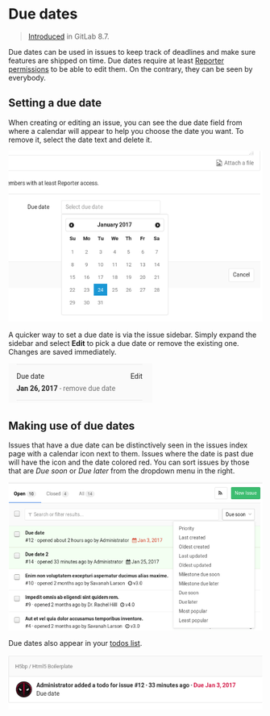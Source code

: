 # Due dates

> [Introduced][ce-3614] in GitLab 8.7.

Due dates can be used in issues to keep track of deadlines and make sure
features are shipped on time. Due dates require at least [Reporter permissions][permissions]
to be able to edit them. On the contrary, they can be seen by everybody.

## Setting a due date

When creating or editing an issue, you can see the due date field from where
a calendar will appear to help you choose the date you want. To remove it,
select the date text and delete it.

![Create a due date](img/due_dates_create.png)

A quicker way to set a due date is via the issue sidebar. Simply expand the
sidebar and select **Edit** to pick a due date or remove the existing one.
Changes are saved immediately.

![Edit a due date via the sidebar](img/due_dates_edit_sidebar.png)

## Making use of due dates

Issues that have a due date can be distinctively seen in the issues index page
with a calendar icon next to them. Issues where the date is past due will have
the icon and the date colored red. You can sort issues by those that are
_Due soon_ or _Due later_ from the dropdown menu in the right.

![Issues with due dates in the issues index page](img/due_dates_issues_index_page.png)

Due dates also appear in your [todos list](../../../workflow/todos.md).

![Issues with due dates in the todos](img/due_dates_todos.png)

[ce-3614]: https://gitlab.com/gitlab-org/gitlab-ce/merge_requests/3614
[permissions]: ../../permissions.md#project
